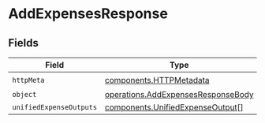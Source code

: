 # AddExpensesResponse


## Fields

| Field                                                                                    | Type                                                                                     | Required                                                                                 | Description                                                                              |
| ---------------------------------------------------------------------------------------- | ---------------------------------------------------------------------------------------- | ---------------------------------------------------------------------------------------- | ---------------------------------------------------------------------------------------- |
| `httpMeta`                                                                               | [components.HTTPMetadata](../../models/components/httpmetadata.md)                       | :heavy_check_mark:                                                                       | N/A                                                                                      |
| `object`                                                                                 | [operations.AddExpensesResponseBody](../../models/operations/addexpensesresponsebody.md) | :heavy_minus_sign:                                                                       | N/A                                                                                      |
| `unifiedExpenseOutputs`                                                                  | [components.UnifiedExpenseOutput](../../models/components/unifiedexpenseoutput.md)[]     | :heavy_minus_sign:                                                                       | N/A                                                                                      |